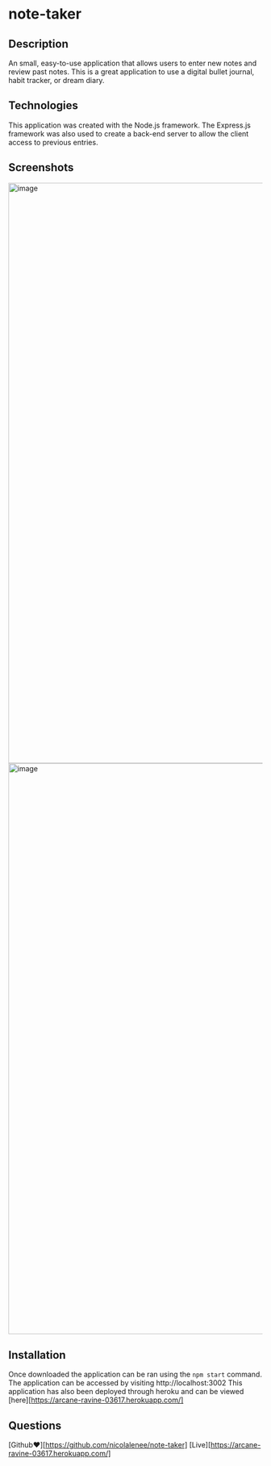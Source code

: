 # note-taker

## Description
An small, easy-to-use application that allows users to enter new notes and review past notes. This is a great application to use a digital bullet journal, habit tracker, or dream diary.

## Technologies
This application was created with the Node.js framework. The Express.js framework was also used to create a back-end server to allow the client access to previous entries.

## Screenshots
<img width="1151" alt="image" src="https://user-images.githubusercontent.com/86696492/155031667-ac8f6bc8-e71e-4c6b-8558-a517364452bc.png">

<img width="1132" alt="image" src="https://user-images.githubusercontent.com/86696492/155031733-6f40263d-8df8-4973-9ab1-3ebf39ced0fa.png">

## Installation 
Once downloaded the application can be ran using the `npm start` command.
The application can be accessed by visiting http://localhost:3002
This application has also been deployed through heroku and can be viewed [here][https://arcane-ravine-03617.herokuapp.com/] 

## Questions 
[Github❤️][https://github.com/nicolalenee/note-taker]
[Live][https://arcane-ravine-03617.herokuapp.com/]